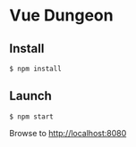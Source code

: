 # Vue Dungeon

## Install

```
$ npm install
```

## Launch

```
$ npm start
```

Browse to [http://localhost:8080]()
